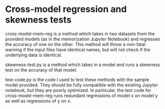 # Cross-model regression and skewness tests

cross-model-mem-reg is a method which takes in two datasets from the provided models (as in the memorization Jupyter Notebook) and regresses the accuracy of one on the other. This method will throw a non-fatal warning if the input files have identical names, but will not check if the underlying data is identical.

skewness-test.py is a method which takes in a model and runs a skewness test on the accuracy of that model.

test-code.py is the code I used to test these methods with the sample model provided. They should be fully compatible with the existing Jupyter notebook, but they are poorly optimized. In particular, the test code for cross-model-mem-reg runs redundant regressions of model x on model y as well as regressions of y on x. 

